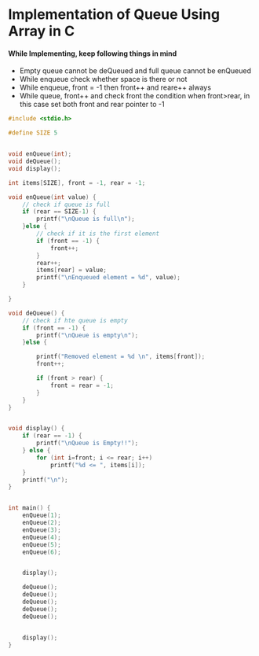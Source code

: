 # Implementation of Queue Using Array in C

#### While Implementing, keep following things in mind
- Empty queue cannot be deQueued and full queue cannot be enQueued
- While enqueue check whether space is there or not
- While enqueue, front = -1 then front++ and reare++ always
- While queue, front++ and check front the condition when front>rear, in this case set both front and rear pointer to -1

```c
#include <stdio.h>

#define SIZE 5


void enQueue(int);
void deQueue();
void display();

int items[SIZE], front = -1, rear = -1;

void enQueue(int value) {
    // check if queue is full
    if (rear == SIZE-1) {
        printf("\nQueue is full\n");
    }else {
        // check if it is the first element
        if (front == -1) {
            front++;
        }
        rear++;
        items[rear] = value;
        printf("\nEnqueued element = %d", value);
    }

}

void deQueue() {
    // check if hte queue is empty
    if (front == -1) {
        printf("\nQueue is empty\n");
    }else {

        printf("Removed element = %d \n", items[front]);
        front++;

        if (front > rear) {
            front = rear = -1;
        }
    }
}


void display() {
    if (rear == -1) {
        printf("\nQueue is Empty!!");
    } else {
        for (int i=front; i <= rear; i++)
            printf("%d <= ", items[i]);
    }
    printf("\n");
}


int main() {
    enQueue(1);
    enQueue(2);
    enQueue(3);
    enQueue(4);
    enQueue(5);
    enQueue(6);


    display();

    deQueue();
    deQueue();
    deQueue();
    deQueue();
    deQueue();


    display();
}





```
